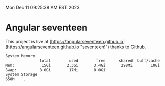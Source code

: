Mon Dec 11 09:25:38 AM EST 2023

# Angular seventeen


This project is live at [https://angularseventeen.github.io](https://angularseventeen.github.io "seventeen!") thanks to Github.

```bash
System Memory
               total        used        free      shared  buff/cache   available
Mem:            15Gi       2.3Gi       3.4Gi       298Mi        10Gi        13Gi
Swap:          8.0Gi        17Mi       8.0Gi
System Storage
658M	.
```
```bash

